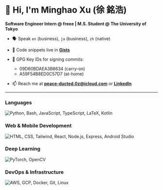 # 👋 Hi, I'm Minghao Xu (徐 銘浩)

**Software Engineer Intern @ freee | M.S. Student @ The University of Tokyo**

- 🗣️ Speak `en` (business), `ja` (business), `zh` (native)

- 📜 Code snippets live in [**Gists**][gists]

- 🔐 GPG Key IDs for signing commits:
  - 09D60BDAEA3B8634 (carry-on)
  - A59F54B8ED0C57D7 (at-home)

- 📫 Reach me at [**peace-ducted.0z@icloud.com**][email] or [**LinkedIn**][linkedin]

---

### Languages
<picture>
  <source media="(prefers-color-scheme: dark)" srcset="https://skillicons.dev/icons?i=py%2Cbash%2Cjs%2Cts%2Clatex%2Ckotlin&theme=dark" />
  <source media="(prefers-color-scheme: light)" srcset="https://skillicons.dev/icons?i=py%2Cbash%2Cjs%2Cts%2Clatex%2Ckotlin&theme=light" />
  <img src="https://skillicons.dev/icons?i=py%2Cbash%2Cjs%2Cts%2Clatex%2Ckotlin&theme=light" alt="Python, Bash, JavaScript, TypeScript, LaTeX, Kotlin" />
</picture>

### Web & Mobile Development
<picture>
  <source media="(prefers-color-scheme: dark)" srcset="https://skillicons.dev/icons?i=html%2Ccss%2Ctailwind%2Creact%2Cnodejs%2Cexpress%2Candroidstudio&theme=dark" />
  <source media="(prefers-color-scheme: light)" srcset="https://skillicons.dev/icons?i=html%2Ccss%2Ctailwind%2Creact%2Cnodejs%2Cexpress%2Candroidstudio&theme=light" />
  <img src="https://skillicons.dev/icons?i=html%2Ccss%2Ctailwind%2Creact%2Cnodejs%2Cexpress%2Candroidstudio&theme=light" alt="HTML, CSS, Tailwind, React, Node.js, Express, Android Studio" />
</picture>

### Deep Learning
<picture>
  <source media="(prefers-color-scheme: dark)" srcset="https://skillicons.dev/icons?i=pytorch%2Copencv&theme=dark" />
  <source media="(prefers-color-scheme: light)" srcset="https://skillicons.dev/icons?i=pytorch%2Copencv&theme=light" />
  <img src="https://skillicons.dev/icons?i=pytorch%2Copencv&theme=light" alt="PyTorch, OpenCV" />
</picture>

### DevOps & Infrastructure
<picture>
  <source media="(prefers-color-scheme: dark)" srcset="https://skillicons.dev/icons?i=aws%2Cgcp%2Cdocker%2Cgit%2Clinux&theme=dark" />
  <source media="(prefers-color-scheme: light)" srcset="https://skillicons.dev/icons?i=aws%2Cgcp%2Cdocker%2Cgit%2Clinux&theme=light" />
  <img src="https://skillicons.dev/icons?i=aws%2Cgcp%2Cdocker%2Cgit%2Clinux&theme=light" alt="AWS, GCP, Docker, Git, Linux" />
</picture>

[gists]: https://gist.github.com/ming-hao-xu
[email]: mailto:peace-ducted.0z@icloud.com
[linkedin]: https://linkedin.com/in/xu-minghao